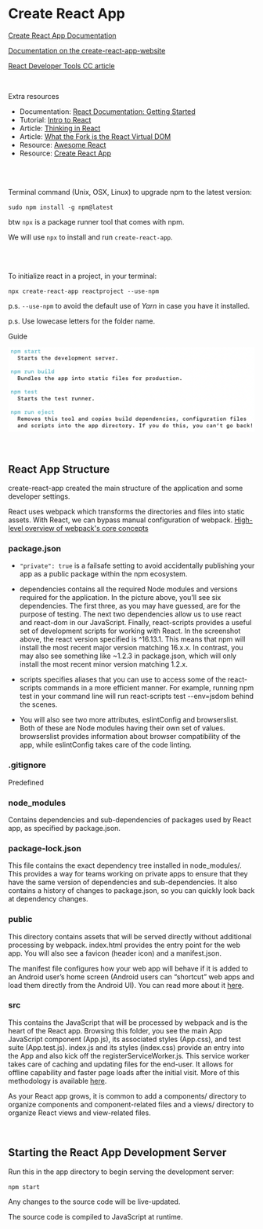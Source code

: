 # **Create React App**

[Create React App Documentation](https://create-react-app.dev/)

[Documentation on the create-react-app-website](https://create-react-app.dev/docs/getting-started/)

[React Developer Tools CC article](https://www.codecademy.com/paths/web-development/tracks/front-end-applications-with-react/modules/react-development-setup-and-ravenous-part-1/informationals/ready-react-developer-tools)

<br>

Extra resources

- Documentation: [React Documentation: Getting Started](https://reactjs.org/docs/getting-started.html)
- Tutorial: [Intro to React](https://reactjs.org/tutorial/tutorial.html)
- Article: [Thinking in React](https://reactjs.org/docs/thinking-in-react.html)
- Article: [What the Fork is the React Virtual DOM](https://maggieappleton.com/react-vdom)
- Resource: [Awesome React](https://github.com/enaqx/awesome-react)
- Resource: [Create React App](https://github.com/facebook/create-react-app)

<br><br>

Terminal command (Unix, OSX, Linux) to upgrade npm to the latest version:

```
sudo npm install -g npm@latest
```

btw `npx` is a package runner tool that comes with npm.

We will use `npx` to install and run `create-react-app`.

<br><br>

To initialize react in a project, in your terminal:

```
npx create-react-app reactproject --use-npm
```

p.s. `--use-npm` to avoid the default use of _Yarn_ in case you have it installed.

p.s. Use lowecase letters for the folder name.

Guide

![](./screenshot-1.png)

<br>

## **React App Structure**

create-react-app created the main structure of the application and some developer settings.

React uses webpack which transforms the directories and files into static assets. With React, we can bypass manual configuration of webpack. [High-level overview of webpack's core concepts](https://webpack.js.org/concepts/)

### **package.json**

- `"private": true` is a failsafe setting to avoid accidentally publishing your app as a public package within the npm ecosystem.

- dependencies contains all the required Node modules and versions required for the application. In the picture above, you’ll see six dependencies. The first three, as you may have guessed, are for the purpose of testing. The next two dependencies allow us to use react and react-dom in our JavaScript. Finally, react-scripts provides a useful set of development scripts for working with React. In the screenshot above, the react version specified is ^16.13.1. This means that npm will install the most recent major version matching 16.x.x. In contrast, you may also see something like ~1.2.3 in package.json, which will only install the most recent minor version matching 1.2.x.

- scripts specifies aliases that you can use to access some of the react-scripts commands in a more efficient manner. For example, running npm test in your command line will run react-scripts test --env=jsdom behind the scenes.

- You will also see two more attributes, eslintConfig and browserslist. Both of these are Node modules having their own set of values. browserslist provides information about browser compatibility of the app, while eslintConfig takes care of the code linting.

### **.gitignore**

Predefined

### **node_modules**

Contains dependencies and sub-dependencies of packages used by React app, as specified by package.json.

### **package-lock.json**

This file contains the exact dependency tree installed in node_modules/. This provides a way for teams working on private apps to ensure that they have the same version of dependencies and sub-dependencies. It also contains a history of changes to package.json, so you can quickly look back at dependency changes.

### **public**

This directory contains assets that will be served directly without additional processing by webpack. index.html provides the entry point for the web app. You will also see a favicon (header icon) and a manifest.json.

The manifest file configures how your web app will behave if it is added to an Android user’s home screen (Android users can “shortcut” web apps and load them directly from the Android UI). You can read more about it [here](https://web.dev/add-manifest/).

### **src**

This contains the JavaScript that will be processed by webpack and is the heart of the React app. Browsing this folder, you see the main App JavaScript component (App.js), its associated styles (App.css), and test suite (App.test.js). index.js and its styles (index.css) provide an entry into the App and also kick off the registerServiceWorker.js. This service worker takes care of caching and updating files for the end-user. It allows for offline capability and faster page loads after the initial visit. More of this methodology is available [here](https://developers.google.com/web/fundamentals/primers/service-workers).

As your React app grows, it is common to add a components/ directory to organize components and component-related files and a views/ directory to organize React views and view-related files.

<br>

## **Starting the React App Development Server**

Run this in the app directory to begin serving the development server:

```
npm start
```

Any changes to the source code will be live-updated.

The source code is compiled to JavaScript at runtime.
